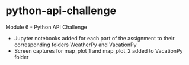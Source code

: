 # python-api-challenge
Module 6 - Python API Challenge

- Jupyter notebooks added for each part of the assignment to their corresponding folders WeatherPy and VacationPy
- Screen captures for map_plot_1 and map_plot_2 added to VacationPy folder
